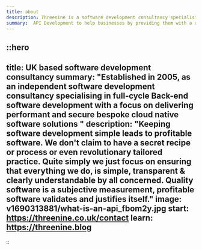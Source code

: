```yaml
---
title: about
description: Threenine is a software development consultancy specialising in back-end software development for web, mobile & bitcoin based solutions
summary:  API Development to help businesses by providing them with a dependable, performant API infrastructure.
---
```


::hero 
---
title: UK based software development consultancy
summary: "Established in 2005, as an independent software development consultancy specialising in full-cycle Back-end software development with a focus on delivering performant and secure bespoke cloud native software solutions "
description: "Keeping software development simple leads to profitable software. We don't claim to have a secret recipe or process or even revolutionary tailored practice. Quite simply we just focus 
on ensuring that everything we do, is simple, transparent & clearly understandable by all concerned. Quality software is a subjective measurement, profitable software validates and justifies itself."
image: v1690313881/what-is-an-api_fbom2y.jpg
start: https://threenine.co.uk/contact
learn: https://threenine.blog
---
::